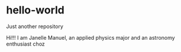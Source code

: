 # hello-world
Just another repository

Hi!!!
I am Janelle Manuel, an applied physics major and an astronomy enthusiast choz
